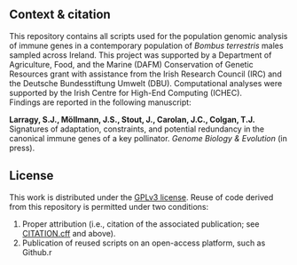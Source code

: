 ## Context & citation

This repository contains all scripts used for the population genomic analysis of immune genes in a contemporary population of _Bombus terrestris_ males sampled across Ireland. This project was supported by a Department of Agriculture, Food, and the Marine (DAFM) Conservation of Genetic Resources grant with assistance from the Irish Research Council (IRC) and the Deutsche Bundesstiftung Umwelt (DBU). Computational analyses were supported by the Irish Centre for High-End Computing (ICHEC).  
Findings are reported in the following manuscript: 

__Larragy, S.J., Möllmann, J.S., Stout, J., Carolan, J.C., Colgan, T.J.__  
Signatures of adaptation, constraints, and potential redundancy in the canonical immune genes of a key pollinator. _Genome Biology & Evolution_ (in press). 

## License

This work is distributed under the [GPLv3 license](LICENSE). Reuse of code derived from this repository is permitted under two conditions: 
1) Proper attribution (i.e., citation of the associated publication; see [CITATION.cff](CITATION.cff) and above).
2) Publication of reused scripts on an open-access platform, such as Github.r
